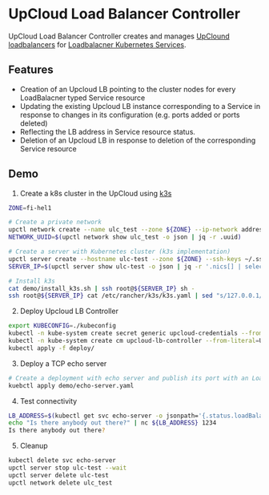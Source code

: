 # UpCloud Load Balancer Controller

UpCloud Load Balancer Controller creates and manages [UpClound loadbalancers](https://upcloud.com/products/managed-load-balancer) for
[Loadbalacner Kubernetes Services](https://kubernetes.io/docs/concepts/services-networking/service/#loadbalancer).

## Features
- Creation of an Upcloud LB pointing to the cluster nodes for every LoadBalacner typed Service resource
- Updating the existing Upcloud LB instance corresponding to a Service in response to changes in its configuration (e.g. ports added or ports deleted)
- Reflecting the LB address in Service resource status.
- Deletion of an Upcloud LB in response to deletion of the corresponding Service resource

## Demo

1. Create a k8s cluster in the UpCloud using [k3s](https://k3s.io/)
```bash
ZONE=fi-hel1

# Create a private network
upctl network create --name ulc_test --zone ${ZONE} --ip-network address=10.0.10.0/24,dhcp=true
NETWORK_UUID=$(upctl network show ulc_test -o json | jq -r .uuid)

# Create a server with Kubernetes cluster (k3s implementation)
upctl server create --hostname ulc-test --zone ${ZONE} --ssh-keys ~/.ssh/id_rsa.pub --network type=public,family=IPv4 --network type=private,network=03a51e37-6847-4ebe-afc3-413a87859fac,ip-address=10.0.10.3  --enable-metadata --wait
SERVER_IP=$(upctl server show ulc-test -o json | jq -r '.nics[] | select(.type == "public") | .ip_address' | awk -F': ' '{print $2}')

# Install k3s
cat demo/install_k3s.sh | ssh root@${SERVER_IP} sh -
ssh root@${SERVER_IP} cat /etc/rancher/k3s/k3s.yaml | sed "s/127.0.0.1/${SERVER_IP}/" > ./kubeconfig
```

2. Deploy Upcloud LB Controller
```bash
export KUBECONFIG=./kubeconfig
kubectl -n kube-system create secret generic upcloud-credentials --from-literal=UPCLOUD_USERNAME="YOUR UPCLOUD API USERNAME" --from-literal=UPCLOUD_PASSWORD="YOUR UPCLOUD API PASSWORD"`
kubectl -n kube-system create cm upcloud-lb-controller --from-literal=UPCLOUD_ZONE=${ZONE} --from-literal=UPCLOUD_NETWORK=${NETWORK_UUID}
kubectl apply -f deploy/
```

3. Deploy a TCP echo server
```bash
# Create a deployment with echo server and publish its port with an LoadBalancer K8s Service
kuebctl apply demo/echo-server.yaml
```

4. Test connectivity
```bash
LB_ADDRESS=$(kubectl get svc echo-server -o jsonpath='{.status.loadBalancer.ingress[0].hostname}')
echo "Is there anybody out there?" | nc ${LB_ADDRESS} 1234
Is there anybody out there?
```

5. Cleanup
```bash
kubectl delete svc echo-server
upctl server stop ulc-test --wait
upctl server delete ulc-test
upctl network delete ulc_test
```
